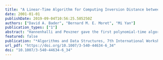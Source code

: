 ```yaml
---
title: "A Linear-Time Algorithm for Computing Inversion Distance between Signed Permutations with an Experimental Study"
date: 2001-01-01
publishDate: 2019-09-04T10:56:25.505250Z
authors: ["David A. Bader", "Bernard M. E. Moret", "Mi Yan"]
publication_types: ["1"]
abstract: "Hannenhalli and Pevzner gave the first polynomial-time algorithm for computing the inversion distance between two signed permutations, as part of the larger task of determining the shortest sequence of inversions needed to transform one permutation into the other. Their algorithm (restricted to distance calculation) proceeds in two stages: in the first stage, the overlap graph induced by the permutation is decomposed into connected components, then in the second stage certain graph structures (hurdles and others) are identified. Berman and Hannenhalli avoided the explicit computation of the overlap graph and gave an O(nα(n)) algorithm, based on a Union-Find structure, to find its connected components, where α is the inverse Ackerman function. Since for all practical purposes α(n) is a constant no larger than four, this algorithm has been the fastest practical algorithm to date. In this paper, we present a new linear-time algorithm for computing the connected components, which is more efficient than that of Berman and Hannenhalli in both theory and practice. Our algorithm uses only a stack and is very easy to implement. We give the results of computational experiments over a large range of permutation pairs produced through simulated evolution; our experiments show a speed-up by a factor of 2 to 5 in the computation of the connected components and by a factor of 1.3 to 2 in the overall distance computation."
featured: false
publication: "*Algorithms and Data Structures, 7th International Workshop, WADS 2001, Providence, RI, USA, August 8-10, 2001, Proceedings*"
url_pdf: "https://doi.org/10.1007/3-540-44634-6_34"
doi: "10.1007/3-540-44634-6_34"
---
```


